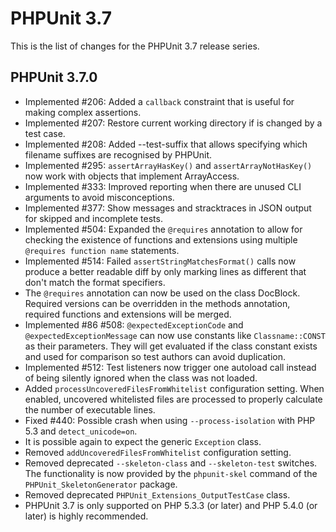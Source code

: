 PHPUnit 3.7
===========

This is the list of changes for the PHPUnit 3.7 release series.

PHPUnit 3.7.0
-------------

* Implemented #206: Added a `callback` constraint that is useful for making complex assertions.
* Implemented #207: Restore current working directory if is changed by a test case.
* Implemented #208: Added --test-suffix that allows specifying which filename suffixes are recognised by PHPUnit.
* Implemented #295: `assertArrayHasKey()` and `assertArrayNotHasKey()` now work with objects that implement ArrayAccess.
* Implemented #333: Improved reporting when there are unused CLI arguments to avoid misconceptions.
* Implemented #377: Show messages and stracktraces in JSON output for skipped and incomplete tests.
* Implemented #504: Expanded the `@requires` annotation to allow for checking the existence of functions and extensions using multiple `@requires function name` statements.
* Implemented #514: Failed `assertStringMatchesFormat()` calls now produce a better readable diff by only marking lines as different that don't match the format specifiers.
* The `@requires` annotation can now be used on the class DocBlock. Required versions can be overridden in the methods annotation, required functions and extensions will be merged.
* Implemented #86 #508: `@expectedExceptionCode` and `@expectedExceptionMessage` can now use constants like `Classname::CONST` as their parameters. They will get evaluated if the class constant exists and used for comparison so test authors can avoid duplication.
* Implemented #512: Test listeners now trigger one autoload call instead of being silently ignored when the class was not loaded.
* Added `processUncoveredFilesFromWhitelist` configuration setting. When enabled, uncovered whitelisted files are processed to properly calculate the number of executable lines.
* Fixed #440: Possible crash when using `--process-isolation` with PHP 5.3 and `detect_unicode=on`.
* It is possible again to expect the generic `Exception` class.
* Removed `addUncoveredFilesFromWhitelist` configuration setting.
* Removed deprecated `--skeleton-class` and `--skeleton-test` switches. The functionality is now provided by the `phpunit-skel` command of the `PHPUnit_SkeletonGenerator` package.
* Removed deprecated `PHPUnit_Extensions_OutputTestCase` class.
* PHPUnit 3.7 is only supported on PHP 5.3.3 (or later) and PHP 5.4.0 (or later) is highly recommended.
